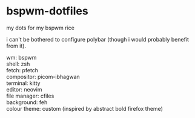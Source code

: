 # bspwm-dotfiles
my dots for my bspwm rice

i can't be bothered to configure polybar (though i would probably benefit from it).

wm: bspwm <br/>
shell: zsh <br/>
fetch: pfetch <br/>
compositor: picom-ibhagwan <br/>
terminal: kitty <br/>
editor: neovim <br/>
file manager: cfiles <br/>
background: feh <br/>
colour theme: custom (inspired by abstract bold firefox theme) <br/>
